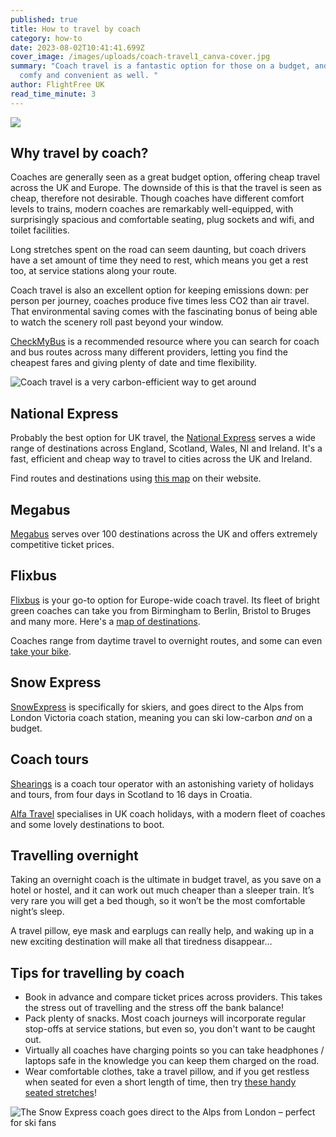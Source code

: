 ```yaml
---
published: true
title: How to travel by coach
category: how-to
date: 2023-08-02T10:41:41.699Z
cover_image: /images/uploads/coach-travel1_canva-cover.jpg
summary: "Coach travel is a fantastic option for those on a budget, and can be
  comfy and convenient as well. "
author: FlightFree UK
read_time_minute: 3
---
```

![](/images/uploads/coach-travel1_canva.jpg)

## Why travel by coach?

C﻿oaches are generally seen as a great budget option, offering cheap travel across the UK and Europe. T﻿he downside of this is that the travel is seen as cheap, therefore not desirable. Though coaches have different comfort levels to trains, modern coaches are remarkably well-equipped, with surprisingly spacious and comfortable seating, plug sockets and wifi, and toilet facilities.

L﻿ong stretches spent on the road can seem daunting, but coach drivers have a set amount of time they need to rest, which means you get a rest too, at service stations along your route.

C﻿oach travel is also an excellent option for keeping emissions down: per person per journey, coaches produce five times less CO2 than air travel. That environmental saving comes with the fascinating bonus of being able to watch the scenery roll past beyond your window. 

[CheckMyBus](https://www.checkmybus.co.uk/) is a recommended resource where you can search for coach and bus routes across many different providers, letting you find the cheapest fares and giving plenty of date and time flexibility.

![](/images/uploads/co2-passenger-emissions-chart.jpg "Coach travel is a very carbon-efficient way to get around")

## N﻿ational Express

P﻿robably the best option for UK travel, the [National Express](https://www.nationalexpress.com/en) serves a wide range of destinations across England, Scotland, Wales, NI and Ireland. It's a fast, efficient and cheap way to travel to cities across the UK and Ireland.

F﻿ind routes and destinations using [this map](https://routemap.nationalexpress.com/#xd_co_f=ZTllNDkyNTgtODNkMS00ZWM5LWI2ZjctNjg3Mzg0ZDU2ZGM2~) on their website.

## M﻿egabus

[Megabus](https://uk.megabus.com/) serves over 100 destinations across the UK and offers extremely competitive ticket prices.

## F﻿lixbus

[Flixbus](https://www.flixbus.co.uk/) is your go-to option for Europe-wide coach travel. Its fleet of bright green coaches can take you from Birmingham to Berlin, Bristol to Bruges and many more. Here's a [map of destinations](https://www.flixbus.co.uk/bus-routes). 

Coaches range from daytime travel to overnight routes, and some can even [take your bike](https://www.flixbus.co.uk/service/bike-travel).

## S﻿now Express

[S﻿nowExpress](https://www.snowexpress.co.uk/) is specifically for skiers, and goes direct to the Alps from London Victoria coach station, meaning you can ski low-carbon *and* on a budget. 

## Coach tours

[Shearings](https://www.shearings.com/) is a coach tour operator with an astonishing variety of holidays and tours, from four days in Scotland to 16 days in Croatia. 

[Alfa Travel](https://www.alfatravel.co.uk/coach-holidays/) specialises in UK coach holidays, with a modern fleet of coaches and some lovely destinations to boot. 

## Travelling overnight

Taking an overnight coach is the ultimate in budget travel, as you save on a hotel or hostel, and it can work out much cheaper than a sleeper train. It’s very rare you will get a bed though, so it won’t be the most comfortable night’s sleep. 

A travel pillow, eye mask and earplugs can really help, and waking up in a new exciting destination will make all that tiredness disappear…  

## Tips for travelling by coach

* Book in advance and compare ticket prices across providers. This takes the stress out of travelling and the stress off the bank balance!
* Pack plenty of snacks. Most coach journeys will incorporate regular stop-offs at service stations, but even so, you don't want to be caught out.
* Virtually all coaches have charging points so you can take headphones / laptops safe in the knowledge you can keep them charged on the road.
* Wear comfortable clothes, take a travel pillow, and if you get restless when seated for even a short length of time, then try [these handy seated stretches](https://www.oxygenmag.com/workouts-for-women/stretching-workouts-for-women/5-seated-stretches-to-do-while-traveling/)!

![](/images/uploads/snow-express-ski-coach.jpg "The Snow Express coach goes direct to the Alps from London – perfect for ski fans")